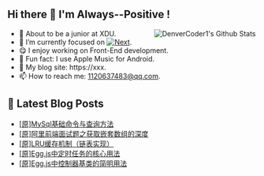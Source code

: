 ## Hi there 👋 I'm Always--Positive !
<div>
  <img alt="DenverCoder1's Github Stats" src="https://denvercoder1-github-readme-stats.vercel.app/api?username=qq1120637483&show_icons=true&count_private=true&theme=react&hide_border=true&hide_title=true&bg_color=1F222E&title_color=F85D7F&icon_color=F8D866" align= "right" />

- 🎒 About to be a junior at XDU. 
- 🔬 I’m currently focused on [![Next](https://img.shields.io/badge/-Next-brightgreen)](https://). 
- 😋 I enjoy working on Front-End development.
- 🎵 Fun fact: I use Apple Music for Android.
- 📝 My blog site: https://xxx.
- 📫 How to reach me:  1120637483@qq.com.
</div>  


## 📕 Latest Blog Posts

<!-- BLOG-POST-LIST:START -->
- [[原]MySql基础命令与查询方法](https://blog.csdn.net/sinat_41696687/article/details/121099062)
- [[原]阿里前端面试题之获取嵌套数组的深度](https://blog.csdn.net/sinat_41696687/article/details/121094007)
- [[原]LRU缓存机制（链表实现）](https://blog.csdn.net/sinat_41696687/article/details/121061064)
- [[原]Egg.js中定时任务的核心用法](https://blog.csdn.net/sinat_41696687/article/details/121051093)
- [[原]Egg.js中控制器基类的简明用法](https://blog.csdn.net/sinat_41696687/article/details/121047568)
<!-- BLOG-POST-LIST:END -->









